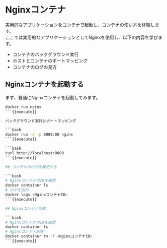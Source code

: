 # Nginxコンテナ

実用的なアプリケーションをコンテナで起動し、コンテナの使い方を体験します。  
ここでは実用的なアプリケーションとしてNginxを使用し、以下の内容を学びます。

* コンテナのバックグラウンド実行
* ホストとコンテナのポートマッピング
* コンテナのログの見方

## Nginxコンテナを起動する

まず、普通にNginxコンテナを起動してみます。

```bash
docker run nginx
```{{execute}}

バックグラウンド実行とポートマッピング

```bash
docker run -d -p 8080:80 nginx
```{{execute}}

```bash
curl http://localhost:8080
```{{execute}}

## コンテナのログを確認する

```bash
# NginxコンテナのIDを確認
docker container ls
# ログを出力
docker logs <NginxコンテナID>
```{{execute}}

## Nginxコンテナ削除

```bash
# NginxコンテナのIDを確認
docker container ls
# Nginxコンテナ削除
docker container rm -f <NginxコンテナID>
```{{execute}}
